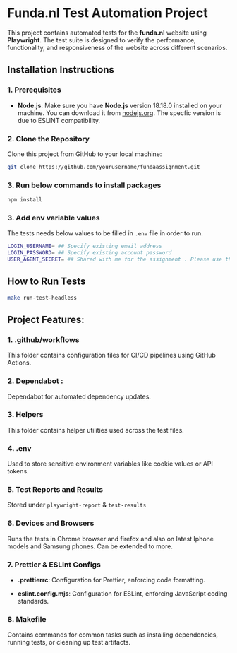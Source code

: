 # Funda.nl Test Automation Project

This project contains automated tests for the **funda.nl** website using **Playwright**. The test suite is designed to verify the performance, functionality, and responsiveness of the website across different scenarios.

## Installation Instructions

### 1. Prerequisites

- **Node.js**: Make sure you have **Node.js** version 18.18.0 installed on your machine. You can download it from [nodejs.org](https://nodejs.org/). The specfic version is due to ESLINT compatibility. 
  
### 2. Clone the Repository

Clone this project from GitHub to your local machine:

```bash
git clone https://github.com/yourusername/fundaassignment.git
```
### 3. Run below commands to install packages

```bash
npm install
```

### 3. Add env variable values 
The tests needs below values to be filled in `.env` file in order to run. 

```bash
LOGIN_USERNAME= ## Specify existing email address
LOGIN_PASSWORD= ## Specify existing account password
USER_AGENT_SECRET= ## Shared with me for the assignment . Please use the same .
```

## How to Run Tests

```bash
make run-test-headless
```



## Project Features:

### 1. **.github/workflows**
This folder contains configuration files for CI/CD pipelines using GitHub Actions.

### 2. Dependabot :
Dependabot for automated dependency updates.

### 3. **Helpers**
This folder contains helper utilities used across the test files.

### 4. **.env**
Used to store sensitive environment variables like cookie values or API tokens.

### 5. Test Reports and Results
Stored under `playwright-report` & `test-results`

### 6. Devices and Browsers
Runs the tests in Chrome browser and firefox and also on latest Iphone models and Samsung phones. Can be extended to more.  
  
### 7. **Prettier & ESLint Configs**
  
- **.prettierrc**: Configuration for Prettier, enforcing code formatting.
  
- **eslint.config.mjs**: Configuration for ESLint, enforcing JavaScript coding standards.

### 8. **Makefile**
Contains commands for common tasks such as installing dependencies, running tests, or cleaning up test artifacts.


